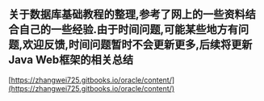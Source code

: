 ## 关于数据库基础教程的整理,参考了网上的一些资料结合自己的一些经验.由于时间问题,可能某些地方有问题,欢迎反馈,时间问题暂时不会更新更多,后续将更新Java Web框架的相关总结

[https://zhangwei725.gitbooks.io/oracle/content/](https://zhangwei725.gitbooks.io/oracle/content/)

